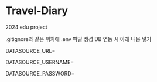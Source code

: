 # Travel-Diary
2024 edu project

.gitignore와 같은 위치에 .env 파일 생성
DB 연동 시 아래 내용 넣기

DATASOURCE_URL=

DATASOURCE_USERNAME=

DATASOURCE_PASSWORD=
